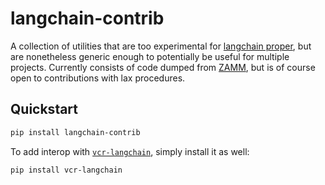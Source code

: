 # langchain-contrib

A collection of utilities that are too experimental for [langchain proper](https://github.com/hwchase17/langchain), but are nonetheless generic enough to potentially be useful for multiple projects. Currently consists of code dumped from [ZAMM](https://github.com/amosjyng/zamm), but is of course open to contributions with lax procedures.

## Quickstart

```bash
pip install langchain-contrib
```

To add interop with [`vcr-langchain`](https://github.com/amosjyng/vcr-langchain), simply install it as well:

```bash
pip install vcr-langchain
```
